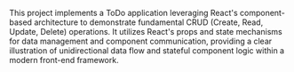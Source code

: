 This project implements a ToDo application leveraging React's component-based architecture to demonstrate fundamental CRUD (Create, Read, Update, Delete) operations. It utilizes React's props and state mechanisms for data management and component communication, providing a clear illustration of unidirectional data flow and stateful component logic within a modern front-end framework.
